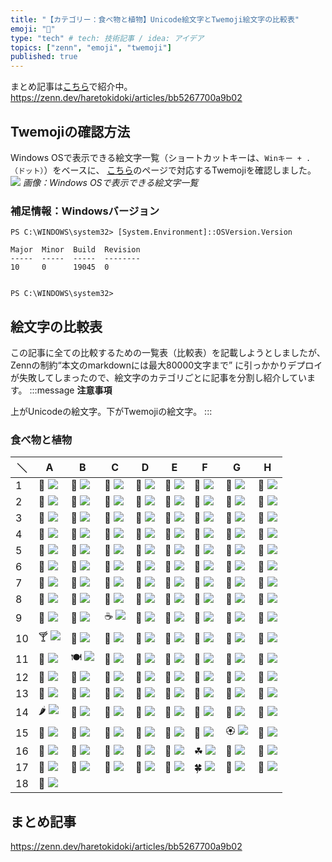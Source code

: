 ```yaml
---
title: "【カテゴリー：食べ物と植物】Unicode絵文字とTwemoji絵文字の比較表"
emoji: "🍕"
type: "tech" # tech: 技術記事 / idea: アイデア
topics: ["zenn", "emoji", "twemoji"]
published: true
---
```

まとめ記事は[こちら](https://zenn.dev/haretokidoki/articles/bb5267700a9b02)で紹介中。
https://zenn.dev/haretokidoki/articles/bb5267700a9b02

## Twemojiの確認方法
Windows OSで表示できる絵文字一覧（ショートカットキーは、`Winキー + .（ドット）`）をベースに、
[こちら](https://lets-emoji.com/)のページで対応するTwemojiを確認しました。
![](https://storage.googleapis.com/zenn-user-upload/ffe5b01d01dd-20230511.png)
*画像：Windows OSで表示できる絵文字一覧*

### 補足情報：Windowsバージョン
```powershell:Windows10 Pro
PS C:\WINDOWS\system32> [System.Environment]::OSVersion.Version

Major  Minor  Build  Revision
-----  -----  -----  --------
10     0      19045  0


PS C:\WINDOWS\system32>
```

## 絵文字の比較表
この記事に全ての比較するための一覧表（比較表）を記載しようとしましたが、Zennの制約“本文のmarkdownには最大80000文字まで”
に引っかかりデプロイが失敗してしまったので、絵文字のカテゴリごとに記事を分割し紹介しています。
:::message
**注意事項**

上がUnicodeの絵文字。下がTwemojiの絵文字。
:::
### 食べ物と植物
| ＼ | A | B | C | D | E | F | G | H |
| ----- | ----- | ----- | ----- | ----- | ----- | ----- | ----- | ----- |
| 1 | 🍕 ![](https://twemoji.maxcdn.com/v/14.0.2/72x72/1f355.png) | 🍔 ![](https://twemoji.maxcdn.com/v/14.0.2/72x72/1f354.png) | 🍟 ![](https://twemoji.maxcdn.com/v/14.0.2/72x72/1f35f.png) | 🌭 ![](https://twemoji.maxcdn.com/v/14.0.2/72x72/1f32d.png) | 🍿 ![](https://twemoji.maxcdn.com/v/14.0.2/72x72/1f37f.png) | 🧂 ![](https://twemoji.maxcdn.com/v/14.0.2/72x72/1f9c2.png) | 🥓 ![](https://twemoji.maxcdn.com/v/14.0.2/72x72/1f953.png) | 🥚 ![](https://twemoji.maxcdn.com/v/14.0.2/72x72/1f95a.png) |
| 2 | 🍳 ![](https://twemoji.maxcdn.com/v/14.0.2/72x72/1f373.png) | 🧇 ![](https://twemoji.maxcdn.com/v/14.0.2/72x72/1f9c7.png) | 🥞 ![](https://twemoji.maxcdn.com/v/14.0.2/72x72/1f95e.png) | 🧈 ![](https://twemoji.maxcdn.com/v/14.0.2/72x72/1f9c8.png) | 🍞 ![](https://twemoji.maxcdn.com/v/14.0.2/72x72/1f35e.png) | 🥐 ![](https://twemoji.maxcdn.com/v/14.0.2/72x72/1f950.png) | 🥨 ![](https://twemoji.maxcdn.com/v/14.0.2/72x72/1f968.png) | 🥯 ![](https://twemoji.maxcdn.com/v/14.0.2/72x72/1f96f.png) |
| 3 | 🥖 ![](https://twemoji.maxcdn.com/v/14.0.2/72x72/1f956.png) | 🧀 ![](https://twemoji.maxcdn.com/v/14.0.2/72x72/1f9c0.png) | 🥗 ![](https://twemoji.maxcdn.com/v/14.0.2/72x72/1f957.png) | 🥙 ![](https://twemoji.maxcdn.com/v/14.0.2/72x72/1f959.png) | 🥪 ![](https://twemoji.maxcdn.com/v/14.0.2/72x72/1f96a.png) | 🌮 ![](https://twemoji.maxcdn.com/v/14.0.2/72x72/1f32e.png) | 🌯 ![](https://twemoji.maxcdn.com/v/14.0.2/72x72/1f32f.png) | 🥫 ![](https://twemoji.maxcdn.com/v/14.0.2/72x72/1f96b.png) |
| 4 | 🍖 ![](https://twemoji.maxcdn.com/v/14.0.2/72x72/1f356.png) | 🍗 ![](https://twemoji.maxcdn.com/v/14.0.2/72x72/1f357.png) | 🥩 ![](https://twemoji.maxcdn.com/v/14.0.2/72x72/1f969.png) | 🍠 ![](https://twemoji.maxcdn.com/v/14.0.2/72x72/1f360.png) | 🥟 ![](https://twemoji.maxcdn.com/v/14.0.2/72x72/1f95f.png) | 🥠 ![](https://twemoji.maxcdn.com/v/14.0.2/72x72/1f960.png) | 🥡 ![](https://twemoji.maxcdn.com/v/14.0.2/72x72/1f961.png) | 🍱 ![](https://twemoji.maxcdn.com/v/14.0.2/72x72/1f371.png) |
| 5 | 🍘 ![](https://twemoji.maxcdn.com/v/14.0.2/72x72/1f358.png) | 🍙 ![](https://twemoji.maxcdn.com/v/14.0.2/72x72/1f359.png) | 🍚 ![](https://twemoji.maxcdn.com/v/14.0.2/72x72/1f35a.png) | 🍛 ![](https://twemoji.maxcdn.com/v/14.0.2/72x72/1f35b.png) | 🍜 ![](https://twemoji.maxcdn.com/v/14.0.2/72x72/1f35c.png) | 🦪 ![](https://twemoji.maxcdn.com/v/14.0.2/72x72/1f9aa.png) | 🍣 ![](https://twemoji.maxcdn.com/v/14.0.2/72x72/1f363.png) | 🍤 ![](https://twemoji.maxcdn.com/v/14.0.2/72x72/1f364.png) |
| 6 | 🍥 ![](https://twemoji.maxcdn.com/v/14.0.2/72x72/1f365.png) | 🥮 ![](https://twemoji.maxcdn.com/v/14.0.2/72x72/1f96e.png) | 🍢 ![](https://twemoji.maxcdn.com/v/14.0.2/72x72/1f362.png) | 🧆 ![](https://twemoji.maxcdn.com/v/14.0.2/72x72/1f9c6.png) | 🥘 ![](https://twemoji.maxcdn.com/v/14.0.2/72x72/1f958.png) | 🍲 ![](https://twemoji.maxcdn.com/v/14.0.2/72x72/1f372.png) | 🍝 ![](https://twemoji.maxcdn.com/v/14.0.2/72x72/1f35d.png) | 🥣 ![](https://twemoji.maxcdn.com/v/14.0.2/72x72/1f963.png) |
| 7 | 🥧 ![](https://twemoji.maxcdn.com/v/14.0.2/72x72/1f967.png) | 🍦 ![](https://twemoji.maxcdn.com/v/14.0.2/72x72/1f366.png) | 🍧 ![](https://twemoji.maxcdn.com/v/14.0.2/72x72/1f367.png) | 🍨 ![](https://twemoji.maxcdn.com/v/14.0.2/72x72/1f368.png) | 🍩 ![](https://twemoji.maxcdn.com/v/14.0.2/72x72/1f369.png) | 🍪 ![](https://twemoji.maxcdn.com/v/14.0.2/72x72/1f36a.png) | 🎂 ![](https://twemoji.maxcdn.com/v/14.0.2/72x72/1f382.png) | 🍰 ![](https://twemoji.maxcdn.com/v/14.0.2/72x72/1f370.png) |
| 8 | 🧁 ![](https://twemoji.maxcdn.com/v/14.0.2/72x72/1f9c1.png) | 🍫 ![](https://twemoji.maxcdn.com/v/14.0.2/72x72/1f36b.png) | 🍬 ![](https://twemoji.maxcdn.com/v/14.0.2/72x72/1f36c.png) | 🍭 ![](https://twemoji.maxcdn.com/v/14.0.2/72x72/1f36d.png) | 🍡 ![](https://twemoji.maxcdn.com/v/14.0.2/72x72/1f361.png) | 🍮 ![](https://twemoji.maxcdn.com/v/14.0.2/72x72/1f36e.png) | 🍯 ![](https://twemoji.maxcdn.com/v/14.0.2/72x72/1f36f.png) | 🍼 ![](https://twemoji.maxcdn.com/v/14.0.2/72x72/1f37c.png) |
| 9 | 🥛 ![](https://twemoji.maxcdn.com/v/14.0.2/72x72/1f95b.png) | 🧃 ![](https://twemoji.maxcdn.com/v/14.0.2/72x72/1f9c3.png) | ☕ ![](https://twemoji.maxcdn.com/v/14.0.2/72x72/2615.png) | 🍵 ![](https://twemoji.maxcdn.com/v/14.0.2/72x72/1f375.png) | 🧉 ![](https://twemoji.maxcdn.com/v/14.0.2/72x72/1f9c9.png) | 🍶 ![](https://twemoji.maxcdn.com/v/14.0.2/72x72/1f376.png) | 🍾 ![](https://twemoji.maxcdn.com/v/14.0.2/72x72/1f37e.png) | 🍷 ![](https://twemoji.maxcdn.com/v/14.0.2/72x72/1f377.png) |
| 10 | 🍸 ![](https://twemoji.maxcdn.com/v/14.0.2/72x72/1f378.png) | 🍹 ![](https://twemoji.maxcdn.com/v/14.0.2/72x72/1f379.png) | 🍺 ![](https://twemoji.maxcdn.com/v/14.0.2/72x72/1f37a.png) | 🍻 ![](https://twemoji.maxcdn.com/v/14.0.2/72x72/1f37b.png) | 🥂 ![](https://twemoji.maxcdn.com/v/14.0.2/72x72/1f942.png) | 🥃 ![](https://twemoji.maxcdn.com/v/14.0.2/72x72/1f943.png) | 🧊 ![](https://twemoji.maxcdn.com/v/14.0.2/72x72/1f9ca.png) | 🥤 ![](https://twemoji.maxcdn.com/v/14.0.2/72x72/1f964.png) |
| 11 | 🥢 ![](https://twemoji.maxcdn.com/v/14.0.2/72x72/1f962.png) | 🍽 ![](https://twemoji.maxcdn.com/v/14.0.2/72x72/1f37d.png) | 🍴 ![](https://twemoji.maxcdn.com/v/14.0.2/72x72/1f374.png) | 🥄 ![](https://twemoji.maxcdn.com/v/14.0.2/72x72/1f944.png) | 🏺 ![](https://twemoji.maxcdn.com/v/14.0.2/72x72/1f3fa.png) | 🥝 ![](https://twemoji.maxcdn.com/v/14.0.2/72x72/1f95d.png) | 🥥 ![](https://twemoji.maxcdn.com/v/14.0.2/72x72/1f965.png) | 🍇 ![](https://twemoji.maxcdn.com/v/14.0.2/72x72/1f347.png) |
| 12 | 🍈 ![](https://twemoji.maxcdn.com/v/14.0.2/72x72/1f348.png) | 🍉 ![](https://twemoji.maxcdn.com/v/14.0.2/72x72/1f349.png) | 🍊 ![](https://twemoji.maxcdn.com/v/14.0.2/72x72/1f34a.png) | 🍋 ![](https://twemoji.maxcdn.com/v/14.0.2/72x72/1f34b.png) | 🍌 ![](https://twemoji.maxcdn.com/v/14.0.2/72x72/1f34c.png) | 🍍 ![](https://twemoji.maxcdn.com/v/14.0.2/72x72/1f34d.png) | 🥭 ![](https://twemoji.maxcdn.com/v/14.0.2/72x72/1f96d.png) | 🍎 ![](https://twemoji.maxcdn.com/v/14.0.2/72x72/1f34e.png) |
| 13 | 🍏 ![](https://twemoji.maxcdn.com/v/14.0.2/72x72/1f34f.png) | 🍐 ![](https://twemoji.maxcdn.com/v/14.0.2/72x72/1f350.png) | 🍑 ![](https://twemoji.maxcdn.com/v/14.0.2/72x72/1f351.png) | 🍒 ![](https://twemoji.maxcdn.com/v/14.0.2/72x72/1f352.png) | 🍓 ![](https://twemoji.maxcdn.com/v/14.0.2/72x72/1f353.png) | 🍅 ![](https://twemoji.maxcdn.com/v/14.0.2/72x72/1f345.png) | 🍆 ![](https://twemoji.maxcdn.com/v/14.0.2/72x72/1f346.png) | 🌽 ![](https://twemoji.maxcdn.com/v/14.0.2/72x72/1f33d.png) |
| 14 | 🌶 ![](https://twemoji.maxcdn.com/v/14.0.2/72x72/1f336.png) | 🍄 ![](https://twemoji.maxcdn.com/v/14.0.2/72x72/1f344.png) | 🥑 ![](https://twemoji.maxcdn.com/v/14.0.2/72x72/1f951.png) | 🥒 ![](https://twemoji.maxcdn.com/v/14.0.2/72x72/1f952.png) | 🥬 ![](https://twemoji.maxcdn.com/v/14.0.2/72x72/1f96c.png) | 🥦 ![](https://twemoji.maxcdn.com/v/14.0.2/72x72/1f966.png) | 🥔 ![](https://twemoji.maxcdn.com/v/14.0.2/72x72/1f954.png) | 🧄 ![](https://twemoji.maxcdn.com/v/14.0.2/72x72/1f9c4.png) |
| 15 | 🧅 ![](https://twemoji.maxcdn.com/v/14.0.2/72x72/1f9c5.png) | 🥕 ![](https://twemoji.maxcdn.com/v/14.0.2/72x72/1f955.png) | 🌰 ![](https://twemoji.maxcdn.com/v/14.0.2/72x72/1f330.png) | 🥜 ![](https://twemoji.maxcdn.com/v/14.0.2/72x72/1f95c.png) | 💐 ![](https://twemoji.maxcdn.com/v/14.0.2/72x72/1f490.png) | 🌸 ![](https://twemoji.maxcdn.com/v/14.0.2/72x72/1f338.png) | 🏵 ![](https://twemoji.maxcdn.com/v/14.0.2/72x72/1f3f5.png) | 🌹 ![](https://twemoji.maxcdn.com/v/14.0.2/72x72/1f339.png) |
| 16 | 🌺 ![](https://twemoji.maxcdn.com/v/14.0.2/72x72/1f33a.png) | 🌻 ![](https://twemoji.maxcdn.com/v/14.0.2/72x72/1f33b.png) | 🌼 ![](https://twemoji.maxcdn.com/v/14.0.2/72x72/1f33c.png) | 🌷 ![](https://twemoji.maxcdn.com/v/14.0.2/72x72/1f337.png) | 🥀 ![](https://twemoji.maxcdn.com/v/14.0.2/72x72/1f940.png) | ☘ ![](https://twemoji.maxcdn.com/v/14.0.2/72x72/2618.png) | 🌱 ![](https://twemoji.maxcdn.com/v/14.0.2/72x72/1f331.png) | 🌲 ![](https://twemoji.maxcdn.com/v/14.0.2/72x72/1f332.png) |
| 17 | 🌳 ![](https://twemoji.maxcdn.com/v/14.0.2/72x72/1f333.png) | 🌴 ![](https://twemoji.maxcdn.com/v/14.0.2/72x72/1f334.png) | 🌵 ![](https://twemoji.maxcdn.com/v/14.0.2/72x72/1f335.png) | 🌾 ![](https://twemoji.maxcdn.com/v/14.0.2/72x72/1f33e.png) | 🌿 ![](https://twemoji.maxcdn.com/v/14.0.2/72x72/1f33f.png) | 🍀 ![](https://twemoji.maxcdn.com/v/14.0.2/72x72/1f340.png) | 🍁 ![](https://twemoji.maxcdn.com/v/14.0.2/72x72/1f341.png) | 🍂 ![](https://twemoji.maxcdn.com/v/14.0.2/72x72/1f342.png) |
| 18 | 🍃 ![](https://twemoji.maxcdn.com/v/14.0.2/72x72/1f343.png)

## まとめ記事
https://zenn.dev/haretokidoki/articles/bb5267700a9b02
